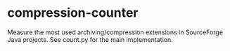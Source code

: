 compression-counter
===================

Measure the most used archiving/compression extensions in SourceForge Java projects. See count.py for the main implementation.